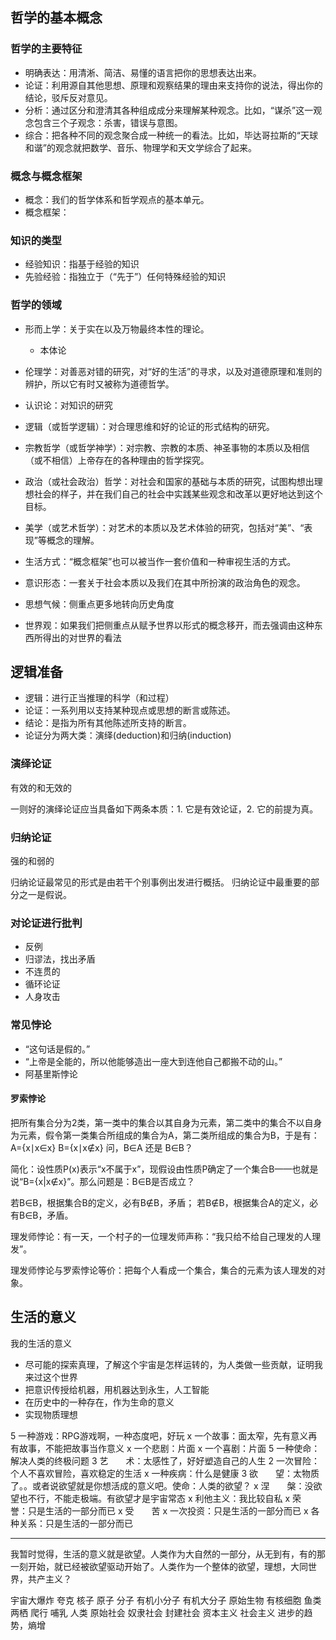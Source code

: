 ## 哲学的基本概念
### 哲学的主要特征

- 明确表达：用清淅、简洁、易懂的语言把你的思想表达出来。
- 论证：利用源自其他思想、原理和观察结果的理由来支持你的说法，得出你的结论，驳斥反对意见。
- 分析：通过区分和澄清其各种组成成分来理解某种观念。比如，“谋杀”这一观念包含三个子观念：杀害，错误与意图。
- 综合：把各种不同的观念聚合成一种统一的看法。比如，毕达哥拉斯的“天球和谐”的观念就把数学、音乐、物理学和天文学综合了起来。

### 概念与概念框架

- 概念：我们的哲学体系和哲学观点的基本单元。
- 概念框架：

### 知识的类型

- 经验知识：指基于经验的知识
- 先验经验：指独立于（“先于”）任何特殊经验的知识

### 哲学的领域

- 形而上学：关于实在以及万物最终本性的理论。
    - 本体论
- 伦理学：对善恶对错的研究，对“好的生活”的寻求，以及对道德原理和准则的辨护，所以它有时又被称为道德哲学。
- 认识论：对知识的研究
- 逻辑（或哲学逻辑）：对合理思维和好的论证的形式结构的研究。
- 宗教哲学（或哲学神学）：对宗教、宗教的本质、神圣事物的本质以及相信（或不相信）上帝存在的各种理由的哲学探究。
- 政治（或社会政治）哲学：对社会和国家的基础与本质的研究，试图构想出理想社会的样子，并在我们自己的社会中实践某些观念和改革以更好地达到这个目标。
- 美学（或艺术哲学）：对艺术的本质以及艺术体验的研究，包括对“美”、“表现”等概念的理解。

- 生活方式：“概念框架”也可以被当作一套价值和一种审视生活的方式。
- 意识形态：一套关于社会本质以及我们在其中所扮演的政治角色的观念。
- 思想气候：侧重点更多地转向历史角度
- 世界观：如果我们把侧重点从赋予世界以形式的概念移开，而去强调由这种东西所得出的对世界的看法

## 逻辑准备
- 逻辑：进行正当推理的科学（和过程）
- 论证：一系列用以支持某种现点或思想的断言或陈述。
- 结论：是指为所有其他陈述所支持的断言。
- 论证分为两大类：演绎(deduction)和归纳(induction)

### 演绎论证
有效的和无效的

一则好的演绎论证应当具备如下两条本质：1. 它是有效论证，2. 它的前提为真。

### 归纳论证
强的和弱的

归纳论证最常见的形式是由若干个别事例出发进行概括。
归纳论证中最重要的部分之一是假说。

### 对论证进行批判

- 反例
- 归谬法，找出矛盾
- 不连贯的
- 循环论证
- 人身攻击

### 常见悖论

- “这句话是假的。”
- “上帝是全能的，所以他能够造出一座大到连他自己都搬不动的山。”
- 阿基里斯悖论

#### 罗索悖论

把所有集合分为2类，第一类中的集合以其自身为元素，第二类中的集合不以自身为元素，假令第一类集合所组成的集合为A，第二类所组成的集合为B，于是有：
    A={x∣x∈x}
    B={x∣x∉x}
问，B∈A 还是 B∈B？

简化：设性质P(x)表示“x不属于x”，现假设由性质P确定了一个集合B——也就是说“B={x|x∉x}”。那么问题是：B∈B是否成立？

若B∈B，根据集合B的定义，必有B∉B，矛盾；
若B∉B，根据集合A的定义，必有B∈B，矛盾。

理发师悖论：有一天，一个村子的一位理发师声称：“我只给不给自己理发的人理发”。

理发师悖论与罗索悖论等价：把每个人看成一个集合，集合的元素为该人理发的对象。

## 生活的意义

我的生活的意义

- 尽可能的探索真理，了解这个宇宙是怎样运转的，为人类做一些贡献，证明我来过这个世界
- 把意识传授给机器，用机器达到永生，人工智能
- 在历史中的一种存在，作为生命的意义
- 实现物质理想

5 一种游戏：RPG游戏啊，一种态度吧，好玩
x 一个故事：面太窄，先有意义再有故事，不能把故事当作意义
x 一个悲剧：片面
x 一个喜剧：片面
5 一种使命：解决人类的终极问题
3 艺　　术：太感性了，好好塑造自己的人生
2 一次冒险：个人不喜欢冒险，喜欢稳定的生活
x 一种疾病：什么是健康
3 欲　　望：太物质了。。或者说欲望就是你想活成的意义吧。使命：人类的欲望？
x 涅　　槃：没欲望也不行，不能走极端。有欲望才是宇宙常态
x 利他主义：我比较自私
x 荣　　誉：只是生活的一部分而已
x 受　　苦
x 一次投资：只是生活的一部分而已
x 各种关系：只是生活的一部分而已

------

我暂时觉得，生活的意义就是欲望。人类作为大自然的一部分，从无到有，有的那一刻开始，就已经被欲望驱动开始了。人类作为一个整体的欲望，理想，大同世界，共产主义？

宇宙大爆炸
夸克
核子
原子
分子
有机小分子
有机大分子
原始生物
有核细胞
鱼类
两栖
爬行
哺乳
人类
原始社会
奴隶社会
封建社会
资本主义
社会主义
进步的趋势，熵增
